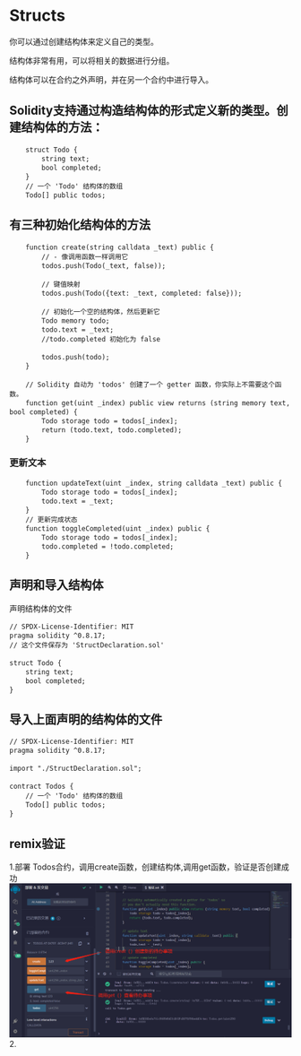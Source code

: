 # Structs
你可以通过创建结构体来定义自己的类型。

结构体非常有用，可以将相关的数据进行分组。

结构体可以在合约之外声明，并在另一个合约中进行导入。


## Solidity支持通过构造结构体的形式定义新的类型。创建结构体的方法：
```solidity
    struct Todo {
        string text;
        bool completed;
    }
    // 一个 'Todo' 结构体的数组
    Todo[] public todos;
```

## 有三种初始化结构体的方法
```solidity
    function create(string calldata _text) public {
        // - 像调用函数一样调用它
        todos.push(Todo(_text, false));

        // 键值映射
        todos.push(Todo({text: _text, completed: false}));

        // 初始化一个空的结构体，然后更新它
        Todo memory todo;
        todo.text = _text;
        //todo.completed 初始化为 false

        todos.push(todo);
    }

    // Solidity 自动为 'todos' 创建了一个 getter 函数，你实际上不需要这个函数。
    function get(uint _index) public view returns (string memory text, bool completed) {
        Todo storage todo = todos[_index];
        return (todo.text, todo.completed);
    }
```

### 更新文本
```solidity
    function updateText(uint _index, string calldata _text) public {
        Todo storage todo = todos[_index];
        todo.text = _text;
    }
    // 更新完成状态
    function toggleCompleted(uint _index) public {
        Todo storage todo = todos[_index];
        todo.completed = !todo.completed;
    }
```

## 声明和导入结构体
声明结构体的文件

```solidity
// SPDX-License-Identifier: MIT
pragma solidity ^0.8.17;
// 这个文件保存为 'StructDeclaration.sol'

struct Todo {
    string text;
    bool completed;
}
```

## 导入上面声明的结构体的文件

```solidity
// SPDX-License-Identifier: MIT
pragma solidity ^0.8.17;

import "./StructDeclaration.sol";

contract Todos {
    // 一个 'Todo' 结构体的数组
    Todo[] public todos;
}
```

## remix验证
1.部署 Todos合约，调用create函数，创建结构体,调用get函数，验证是否创建成功
![15-1.jpg](img/15-1.jpg)
2.